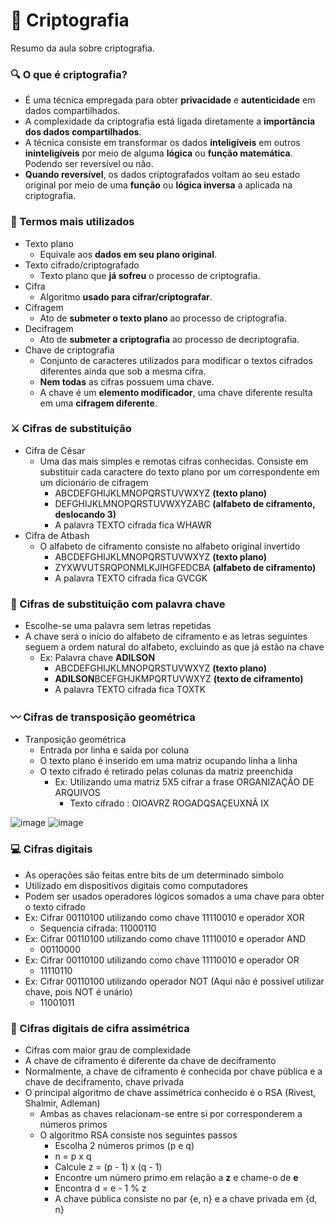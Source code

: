 # 🔐 Criptografia
Resumo da aula sobre criptografia.
### 🔍 O que é criptografia?
* É uma técnica empregada para obter **privacidade** e **autenticidade** em dados compartilhados.
* A complexidade da criptografia está ligada diretamente a **importância dos dados compartilhados**.
* A técnica consiste em transformar os dados **inteligíveis** em outros **ininteligíveis** por meio de alguma **lógica** ou **função matemática**. Podendo ser reversível ou não.
* **Quando reversível**, os dados criptografados voltam ao seu estado original por meio de uma **função** ou **lógica inversa** a aplicada na criptografia.
### 👑 Termos mais utilizados
* Texto plano
  * Equivale aos **dados em seu plano original**.
* Texto cifrado/criptografado
  * Texto plano que **já sofreu** o processo de criptografia.
* Cifra
  * Algoritmo **usado para cifrar/criptografar**.
* Cifragem
  * Ato de **submeter o texto plano** ao processo de criptografia.
* Decifragem
  * Ato de **submeter a criptografia** ao processo de decriptografia.
* Chave de criptografia
  * Conjunto de caracteres utilizados para modificar o textos cifrados diferentes ainda que sob a mesma cifra.
  * **Nem todas** as cifras possuem uma chave.
  * A chave é um **elemento modificador**, uma chave diferente resulta em uma **cifragem diferente**.
### ⚔️ Cifras de substituição
* Cifra de César
  * Uma das mais simples e remotas cifras conhecidas. Consiste em substituir cada caractere do texto plano por um correspondente em um dicionário de cifragem
    * ABCDEFGHIJKLMNOPQRSTUVWXYZ **(texto plano)**
    * DEFGHIJKLMNOPQRSTUVWXYZABC **(alfabeto de ciframento, deslocando 3)**
    * A palavra TEXTO cifrada fica WHAWR
* Cifra de Atbash
  * O alfabeto de ciframento consiste no alfabeto original invertido
    * ABCDEFGHIJKLMNOPQRSTUVWXYZ **(texto plano)**
    * ZYXWVUTSRQPONMLKJIHGFEDCBA **(alfabeto de ciframento)**
    * A palavra TEXTO cifrada fica GVCGK
### 🔑 Cifras de substituição com palavra chave
* Escolhe-se uma palavra sem letras repetidas
* A chave será o início do alfabeto de ciframento e as letras seguintes seguem a ordem natural do alfabeto, excluindo as que já estão na chave
  * Ex: Palavra chave **ADILSON**
    * ABCDEFGHIJKLMNOPQRSTUVWXYZ **(texto plano)**
    * **ADILSON**BCEFGHJKMPQRTUVWXYZ **(texto de ciframento)**
    * A palavra TEXTO cifrada fica TOXTK
### 〰️ Cifras de transposição geométrica
* Tranposição geométrica
  * Entrada por linha e saída por coluna
  * O texto plano é inserido em uma matriz ocupando linha a linha
  * O texto cifrado é retirado pelas colunas da matriz preenchida
    * Ex: Utilizando uma matriz 5X5 cifrar a frase ORGANIZAÇÃO DE ARQUIVOS
      * Texto cifrado : OIOAVRZ ROGADQSAÇEUXNÃ IX

![image](https://github.com/eukaualima/OAD-2023.2/assets/59632185/5b9c12c8-4fe3-4ef2-8add-26be307c412b) ![image](https://github.com/eukaualima/OAD-2023.2/assets/59632185/c1d1d069-f053-44af-9ccb-b7b1e280d02c)
### 💻 Cifras digitais
* As operações são feitas entre bits de um determinado símbolo
* Utilizado em dispositivos digitais como computadores
* Podem ser usados operadores lógicos somados a uma chave para obter o texto cifrado
* Ex: Cifrar 00110100 utilizando como chave 11110010 e operador XOR
  * Sequencia cifrada: 11000110
* Ex: Cifrar 00110100 utilizando como chave 11110010 e operador AND
  * 00110000
* Ex: Cifrar 00110100 utilizando como chave 11110010 e operador OR
  * 11110110
* Ex: Cifrar 00110100 utilizando operador NOT (Aqui não é possível utilizar chave, pois NOT é unário)
  * 11001011
### 🪬 Cifras digitais de cifra assimétrica
* Cifras com maior grau de complexidade
* A chave de ciframento é diferente da chave de deciframento
* Normalmente, a chave de ciframento é conhecida por chave pública e a chave de deciframento, chave privada
* O principal algoritmo de chave assimétrica conhecido é o RSA (Rivest, Shalmir, Adleman)
  * Ambas as chaves relacionam-se entre si por corresponderem a números primos
  * O algoritmo RSA consiste nos seguintes passos
    * Escolha 2 números primos (p e q)
    * n = p x q
    * Calcule z = (p - 1) x (q - 1)
    * Encontre um número primo em relação a **z** e chame-o de **e**
    * Encontra d = e - 1 % z
    * A chave pública consiste no par {e, n} e a chave privada em {d, n}
